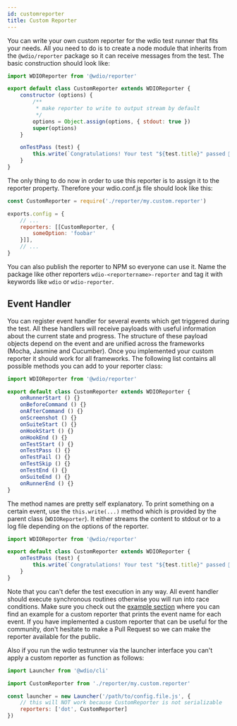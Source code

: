 ```yaml
---
id: customreporter
title: Custom Reporter
---
```


You can write your own custom reporter for the wdio test runner that fits your needs. All you need to do is to create a node module that inherits from the `@wdio/reporter` package so it can receive messages from the test. The basic construction should look like:

```js
import WDIOReporter from '@wdio/reporter'

export default class CustomReporter extends WDIOReporter {
    constructor (options) {
        /**
         * make reporter to write to output stream by default
         */
        options = Object.assign(options, { stdout: true })
        super(options)
    }

    onTestPass (test) {
        this.write(`Congratulations! Your test "${test.title}" passed 👏`)
    }
}
```

The only thing to do now in order to use this reporter is to assign it to the reporter property. Therefore
your wdio.conf.js file should look like this:

```js
const CustomReporter = require('./reporter/my.custom.reporter')

exports.config = {
    // ...
    reporters: [[CustomReporter, {
        someOption: 'foobar'
    }]],
    // ...
}
```

You can also publish the reporter to NPM so everyone can use it. Name the package like other reporters `wdio-<reportername>-reporter` and tag it with keywords like `wdio` or `wdio-reporter`.

## Event Handler

You can register event handler for several events which get triggered during the test. All these handlers will receive payloads with useful information about the current state and progress. The structure of these payload objects depend on the event and are unified across the frameworks (Mocha, Jasmine and Cucumber). Once you implemented your custom reporter it should work for all frameworks. The following list contains all possible methods you can add to your reporter class:

```js
import WDIOReporter from '@wdio/reporter'

export default class CustomReporter extends WDIOReporter {
    onRunnerStart () {}
    onBeforeCommand () {}
    onAfterCommand () {}
    onScreenshot () {}
    onSuiteStart () {}
    onHookStart () {}
    onHookEnd () {}
    onTestStart () {}
    onTestPass () {}
    onTestFail () {}
    onTestSkip () {}
    onTestEnd () {}
    onSuiteEnd () {}
    onRunnerEnd () {}
}
```

The method names are pretty self explanatory. To print something on a certain event, use the `this.write(...)` method which is provided by the parent class (`WDIOReporter`). It either streams the content to stdout or to a log file depending on the options of the reporter.

```js
import WDIOReporter from '@wdio/reporter'

export default class CustomReporter extends WDIOReporter {
    onTestPass (test) {
        this.write(`Congratulations! Your test "${test.title}" passed 👏`)
    }
}
```

Note that you can't defer the test execution in any way. All event handler should execute synchronous routines otherwise you will run into race conditions. Make sure you check out the [example section](https://github.com/webdriverio/webdriverio/tree/master/examples/wdio) where you can find an example for a custom reporter that prints the event name for each event. If you have implemented a custom reporter that can be useful for the community, don't hesitate to make a Pull Request so we can make the reporter available for the public.

Also if you run the wdio testrunner via the launcher interface you can't apply a custom reporter as function as follows:

```js
import Launcher from '@wdio/cli'

import CustomReporter from './reporter/my.custom.reporter'

const launcher = new Launcher('/path/to/config.file.js', {
    // this will NOT work because CustomReporter is not serializable
    reporters: ['dot', CustomReporter]
})
```

